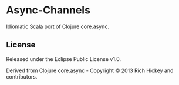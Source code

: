 # Async-Channels

Idiomatic Scala port of Clojure core.async.

## License

Released under the Eclipse Public License v1.0.

Derived from Clojure core.async - Copyright © 2013 Rich Hickey and contributors.

